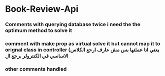 # Book-Review-Api
### Comments with querying database twice i need the the optimum method to solve it
### comment with make prop as virtual solve it but cannot map it to orignal class in controller (يعني انا عملتها بس مش عارف ارحع الكلاس الاساسي في الكنترولر برجع ال
### other comments handled
